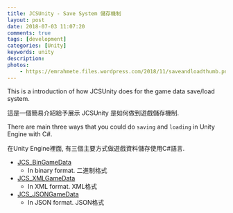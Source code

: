 ```yaml
---
title: JCSUnity - Save System 儲存機制
layout: post
date: 2018-07-03 11:07:20
comments: true
tags: [development]
categories: [Unity]
keywords: unity
description: 
photos:
	- https://emrahmete.files.wordpress.com/2018/11/saveandloadthumb.png
---
```


This is a introduction of how JCSUnity does for the game data save/load system.

這是一個簡易介紹給予展示 JCSUnity 是如何做到遊戲儲存機制.

There are main three ways that you could do `saving` and `loading` in Unity
Engine with C#.

在Unity Engine裡面, 有三個主要方式做遊戲資料儲存使用C#語言.

<!-- more -->

* [JCS_BinGameData](https://jcs090218.github.io/JCSUnity/ScriptReference/index.html?page=SaveLoad_sl_JCS_BinGameData)
  - In binary format. 二進制格式
* [JCS_XMLGameData](https://jcs090218.github.io/JCSUnity/ScriptReference/index.html?page=SaveLoad_sl_JCS_XMLGameData)
  - In XML format. XML格式
* [JCS_JSONGameData](https://jcs090218.github.io/JCSUnity/ScriptReference/index.html?page=SaveLoad_sl_JCS_XMLGameData)
  - In JSON format. JSON格式
